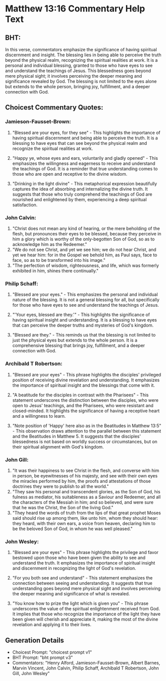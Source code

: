 # Matthew 13:16 Commentary Help Text

## BHT:
In this verse, commentators emphasize the significance of having spiritual discernment and insight. The blessing lies in being able to perceive the truth beyond the physical realm, recognizing the spiritual realities at work. It is a personal and individual blessing, granted to those who have eyes to see and understand the teachings of Jesus. This blessedness goes beyond mere physical sight; it involves perceiving the deeper meaning and significance revealed by God. The blessing is not limited to the eyes alone but extends to the whole person, bringing joy, fulfillment, and a deeper connection with God.

## Choicest Commentary Quotes:
### Jamieson-Fausset-Brown:
1. "Blessed are your eyes, for they see" - This highlights the importance of having spiritual discernment and being able to perceive the truth. It is a blessing to have eyes that can see beyond the physical realm and recognize the spiritual realities at work.

2. "Happy ye, whose eyes and ears, voluntarily and gladly opened" - This emphasizes the willingness and eagerness to receive and understand the teachings of God. It is a reminder that true understanding comes to those who are open and receptive to the divine wisdom.

3. "Drinking in the light divine" - This metaphorical expression beautifully captures the idea of absorbing and internalizing the divine truth. It suggests that those who truly comprehend the teachings of God are nourished and enlightened by them, experiencing a deep spiritual satisfaction.

### John Calvin:
1. "Christ does not mean any kind of hearing, or the mere beholding of the flesh, but pronounces their eyes to be blessed, because they perceive in him a glory which is worthy of the only-begotten Son of God, so as to acknowledge him as the Redeemer."
2. "We do not see Christ, and yet we see him; we do not hear Christ, and yet we hear him: for in the Gospel we behold him, as Paul says, face to face, so as to be transformed into his image."
3. "The perfection of wisdom, righteousness, and life, which was formerly exhibited in him, shines there continually."

### Philip Schaff:
1. "Blessed are your eyes." - This emphasizes the personal and individual nature of the blessing. It is not a general blessing for all, but specifically for those who have eyes to see and understand the teachings of Jesus.

2. "'Your eyes, blessed are they.'" - This highlights the significance of having spiritual insight and understanding. It is a blessing to have eyes that can perceive the deeper truths and mysteries of God's kingdom.

3. "Blessed are they." - This reminds us that the blessing is not limited to just the physical eyes but extends to the whole person. It is a comprehensive blessing that brings joy, fulfillment, and a deeper connection with God.

### Archibald T Robertson:
1. "Blessed are your eyes" - This phrase highlights the disciples' privileged position of receiving divine revelation and understanding. It emphasizes the importance of spiritual insight and the blessings that come with it.

2. "A beatitude for the disciples in contrast with the Pharisees" - This statement underscores the distinction between the disciples, who were open to Jesus' teachings, and the Pharisees, who were resistant and closed-minded. It highlights the significance of having a receptive heart and a willingness to learn.

3. "Note position of 'Happy' here also as in the Beatitudes in Matthew 13:5" - This observation draws attention to the parallel between this statement and the Beatitudes in Matthew 5. It suggests that the disciples' blessedness is not based on worldly success or circumstances, but on their spiritual alignment with God's kingdom.

### John Gill:
1. "It was their happiness to see Christ in the flesh, and converse with him in person, be eyewitnesses of his majesty, and see with their own eyes the miracles performed by him, the proofs and attestations of those doctrines they were to publish to all the world."
2. "They saw his personal and transcendent glories, as the Son of God, his fulness as mediator, his suitableness as a Saviour and Redeemer, and all the characters of the Messiah in him; and so believed, and were sure that he was the Christ, the Son of the living God."
3. "They heard the words of truth from the lips of that great prophet Moses said should rise up among them, like unto him, whom they should hear: they heard, with their own ears, a voice from heaven, declaring him to be the beloved Son of God, in whom he was well pleased."

### John Wesley:
1. "Blessed are your eyes" - This phrase highlights the privilege and favor bestowed upon those who have been given the ability to see and understand the truth. It emphasizes the importance of spiritual insight and discernment in recognizing the light of God's revelation.

2. "For you both see and understand" - This statement emphasizes the connection between seeing and understanding. It suggests that true understanding goes beyond mere physical sight and involves perceiving the deeper meaning and significance of what is revealed.

3. "You know how to prize the light which is given you" - This phrase underscores the value of the spiritual enlightenment received from God. It implies that those who recognize the importance of the light they have been given will cherish and appreciate it, making the most of the divine revelation and applying it to their lives.


## Generation Details
- Choicest Prompt: "choicest prompt v1"
- BHT Prompt: "bht prompt v3"
- Commentators: "Henry Alford, Jamieson-Fausset-Brown, Albert Barnes, Marvin Vincent, John Calvin, Philip Schaff, Archibald T Robertson, John Gill, John Wesley"
